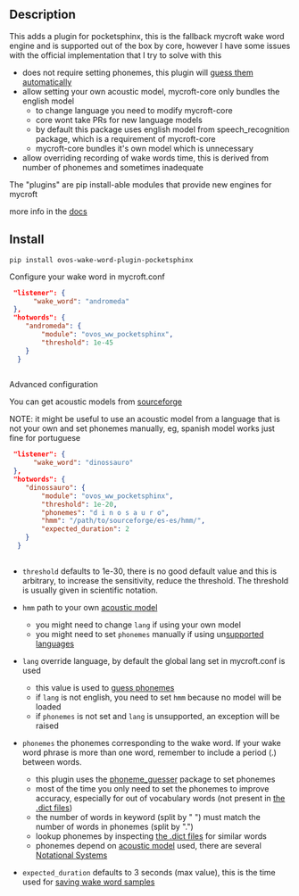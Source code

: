 ## Description
This adds a plugin for pocketsphinx, this is the fallback mycroft wake word 
engine and is supported out of the box by core, however I have some issues 
with the official implementation that I try to solve with this

- does not require setting phonemes, this plugin will [guess them automatically](https://github.com/OpenJarbas/phoneme_guesser)
- allow setting your own acoustic model, mycroft-core only bundles the english model
  - to change language you need to modify mycroft-core
  - core wont take PRs for new language models
  - by default this package uses english model from speech_recognition package, which is a requirement of mycroft-core 
  - mycroft-core bundles it's own model which is unnecessary
- allow overriding recording of wake words time, this is derived from number of phonemes and sometimes inadequate
  
The "plugins" are pip install-able modules that provide new engines for mycroft

more info in the [docs](https://mycroft-ai.gitbook.io/docs/mycroft-technologies/mycroft-core/plugins)

## Install

`pip install ovos-wake-word-plugin-pocketsphinx`

Configure your wake word in mycroft.conf

```json
 "listener": {
      "wake_word": "andromeda"
 },
 "hotwords": {
    "andromeda": {
        "module": "ovos_ww_pocketsphinx",
        "threshold": 1e-45
    }
  }
 
```

Advanced configuration

You can get acoustic models from [sourceforge](https://sourceforge.net/projects/cmusphinx/files/Acoustic%20and%20Language%20Models/)

NOTE: it might be useful to use an acoustic model from a language that is
not your own and set phonemes manually, eg, spanish model works just fine
for portuguese

```json
 "listener": {
      "wake_word": "dinossauro"
 },
 "hotwords": {
    "dinossauro": {
        "module": "ovos_ww_pocketsphinx",
        "threshold": 1e-20,
        "phonemes": "d i n o s a u r o",
        "hmm": "/path/to/sourceforge/es-es/hmm/",
        "expected_duration": 2
    }
  }
 
```

- `threshold` defaults to 1e-30, there is no good default value and this is
  arbitrary, to increase the sensitivity, reduce the threshold. The
  threshold is usually given in scientific notation.
- `hmm` path to your own [acoustic model](https://sourceforge.net/projects/cmusphinx/files/Acoustic%20and%20Language%20Models/)
  - you might need to change `lang` if using your own model
  - you might need to set `phonemes` manually if using un[supported languages](https://github.com/OpenJarbas/phoneme_guesser/tree/master/phoneme_guesser/res)
- `lang` override language, by default the global lang set in mycroft.conf is used
  - this value is used to [guess phonemes](https://github.com/OpenJarbas/phoneme_guesser)
  - if `lang` is not english, you need to set `hmm` because no model will be loaded
  - if `phonemes` is not set and `lang` is unsupported, an exception will be raised
- `phonemes` the phonemes corresponding to the wake word. If your wake word 
  phrase is more than one word, remember to include a period (.) between 
  words. 
  - this plugin uses the [phoneme_guesser](https://github.com/OpenJarbas/phoneme_guesser) package to set phonemes
  - most of the time you only need to set the phonemes to improve accuracy, especially for out of vocabulary words (not present in [the .dict files](https://github.com/OpenJarbas/phoneme_guesser/tree/master/phoneme_guesser/res))
  - the number of words in keyword (split by " ") must match the number of words in phonemes (split by ".")
  - lookup phonemes by inspecting [the .dict files](https://github.com/OpenJarbas/phoneme_guesser/tree/master/phoneme_guesser/res) for similar words
  - phonemes depend on [acoustic model](https://sourceforge.net/projects/cmusphinx/files/Acoustic%20and%20Language%20Models/) used, there are several [Notational Systems](https://en.wikipedia.org/wiki/Phonetic_transcription#Notational_systems)

- `expected_duration` defaults to 3 seconds (max value), this is the time 
  used for [saving wake word samples](https://github.com/MycroftAI/mycroft-core/blob/4c84f66e15a361d9f3d650def1ba97fa80506456/mycroft/configuration/mycroft.conf#L160)
